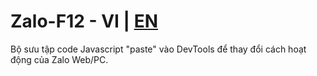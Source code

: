 # Zalo-F12 - VI | [EN](README_EN.md)
Bộ sưu tập code Javascript "paste" vào DevTools để thay đổi cách hoạt động của Zalo Web/PC.
